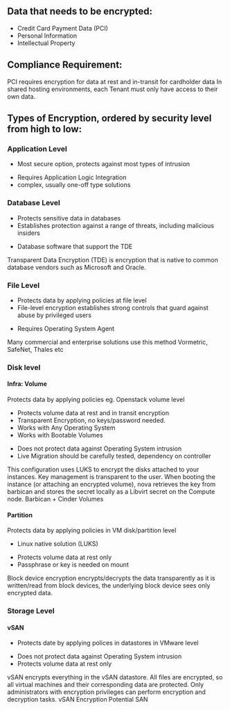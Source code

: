 ## Data that needs to be encrypted:

* Credit Card Payment Data  (PCI)
* Personal Information
* Intellectual Property


## Compliance Requirement:

PCI requires encryption for data at rest and in-transit for cardholder data
In shared hosting environments, each Tenant must only have access to their own data.


## Types of Encryption, ordered by security level from high to low:

### Application Level

+ Most secure option, protects against most types of intrusion	
- Requires Application Logic Integration
- complex, usually one-off type solutions
  
### Database Level	

+ Protects sensitive data in databases
+ Establishes protection against a range of threats, including malicious insiders
- Database software that support the TDE

Transparent Data Encryption (TDE) is encryption that is native to common database vendors such as Microsoft and Oracle.

### File Level

+ Protects data by applying policies at file level	
+ File-level encryption establishes strong controls that guard against abuse by privileged users
- Requires Operating System Agent

Many commercial and enterprise solutions use this method Vormetric, SafeNet, Thales etc

### Disk level	

#### Infra: Volume 

Protects data by applying policies eg. Openstack volume level

+ Protects volume data at rest and in transit encryption
+ Transparent Encryption, no keys/password needed.
+ Works with Any Operating System
+ Works with Bootable Volumes
- Does not protect data against Operating System intrusion
- Live Migration should be carefully tested, dependency on controller

This configuration uses LUKS to encrypt the disks attached to your instances. Key management is transparent to the user. When booting the instance (or attaching an encrypted volume), nova retrieves the key from barbican and stores the secret locally as a Libvirt secret on the Compute node.	Barbican + Cinder Volumes	


#### Partition

Protects data by applying policies in VM disk/partition level	
+ Linux native solution (LUKS)
- Protects volume data at rest only
- Passphrase or key is needed on mount 

Block device encryption encrypts/decrypts the data transparently as it is written/read from block devices, the underlying block device sees only encrypted data.


### Storage Level

#### vSAN 

+ Protects date by applying polices in datastores in VMware level	
- Does not protect data against Operating System intrusion
- Protects volume data at rest only

vSAN encrypts everything in the vSAN datastore. All files are encrypted, so all virtual machines and their corresponding data are protected. Only administrators with encryption privileges can perform encryption and decryption tasks.	vSAN Encryption	Potential
SAN


